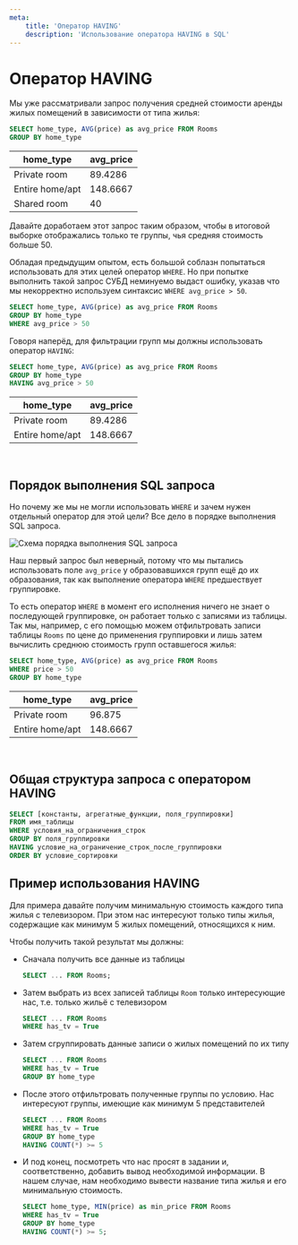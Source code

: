 ```yaml
---
meta:
    title: 'Оператор HAVING'
    description: 'Использование оператора HAVING в SQL'
---
```


# Оператор HAVING

Мы уже рассматривали запрос получения средней стоимости аренды жилых помещений в зависимости от
типа жилья:

<ERD databaseName="Airbnb" />

```sql
SELECT home_type, AVG(price) as avg_price FROM Rooms
GROUP BY home_type
```

| home_type       | avg_price |
| --------------- | --------- |
| Private room    | 89.4286   |
| Entire home/apt | 148.6667  |
| Shared room     | 40        |

Давайте доработаем этот запрос таким образом, чтобы в итоговой выборке отображались только те группы, чья средняя стоимость больше 50.

Обладая предыдущим опытом, есть большой соблазн попытаться использовать для этих целей оператор `WHERE`. Но при попытке выполнить такой запрос
СУБД неминуемо выдаст ошибку, указав что мы некорректно используем синтаксис `WHERE avg_price > 50`.

```sql
SELECT home_type, AVG(price) as avg_price FROM Rooms
GROUP BY home_type
WHERE avg_price > 50
```

Говоря наперёд, для фильтрации групп мы должны использовать оператор `HAVING`:

```sql
SELECT home_type, AVG(price) as avg_price FROM Rooms
GROUP BY home_type
HAVING avg_price > 50
```

| home_type       | avg_price |
| --------------- | --------- |
| Private room    | 89.4286   |
| Entire home/apt | 148.6667  |

<br />

## Порядок выполнения SQL запроса

Но почему же мы не могли использовать `WHERE` и зачем нужен отдельный оператор для этой цели? Все дело в порядке выполнения SQL запроса.

![Схема порядка выполнения SQL запроса](https://sql-academy.org/static/guidePage/operator-having/sql_query_order_ru.png "Схема порядка выполнения SQL запроса")

Наш первый запрос был неверный, потому что мы пытались использовать поле `avg_price` у образовавшихся групп ещё до их образования,
так как выполнение оператора `WHERE` предшествует группировке.

То есть оператор `WHERE` в момент его исполнения ничего не знает о последующей группировке, он работает только с записями из таблицы.
Так мы, например, с его помощью можем отфильтровать записи таблицы `Rooms` по цене до применения группировки и лишь затем вычислить среднюю стоимость
групп оставшегося жилья:

```sql
SELECT home_type, AVG(price) as avg_price FROM Rooms
WHERE price > 50
GROUP BY home_type
```

| home_type       | avg_price |
| --------------- | --------- |
| Private room    | 96.875    |
| Entire home/apt | 148.6667  |

<br />

## Общая структура запроса с оператором HAVING

```sql
SELECT [константы, агрегатные_функции, поля_группировки]
FROM имя_таблицы
WHERE условия_на_ограничения_строк
GROUP BY поля_группировки
HAVING условие_на_ограничение_строк_после_группировки
ORDER BY условие_сортировки
```

## Пример использования HAVING

Для примера давайте получим минимальную стоимость каждого типа жилья c телевизором. При этом нас интересуют только типы жилья, содержащие как минимум 5 жилых
помещений, относящихся к ним.

Чтобы получить такой результат мы должны:

- Сначала получить все данные из таблицы

  ```sql
  SELECT ... FROM Rooms;
  ```

- Затем выбрать из всех записей таблицы `Room` только интересующие нас, т.е. только жильё с телевизором

  ```sql
  SELECT ... FROM Rooms
  WHERE has_tv = True
  ```

- Затем сгруппировать данные записи о жилых помещений по их типу

  ```sql
  SELECT ... FROM Rooms
  WHERE has_tv = True
  GROUP BY home_type
  ```

- После этого отфильтровать полученные группы по условию. Нас интересуют группы, имеющие как минимум 5 представителей

  ```sql
  SELECT ... FROM Rooms
  WHERE has_tv = True
  GROUP BY home_type
  HAVING COUNT(*) >= 5
  ```

- И под конец, посмотреть что нас просят в задании и, соответственно, добавить вывод необходимой информации. В нашем случае, нам
  необходимо вывести название типа жилья и его минимальную стоимость.
  ```sql
  SELECT home_type, MIN(price) as min_price FROM Rooms
  WHERE has_tv = True
  GROUP BY home_type
  HAVING COUNT(*) >= 5;
  ```
